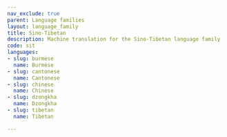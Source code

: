 ```yaml
---
nav_exclude: true
parent: Language families
layout: language_family
title: Sino-Tibetan
description: Machine translation for the Sino-Tibetan language family
code: sit
languages:
- slug: burmese
  name: Burmese
- slug: cantonese
  name: Cantonese
- slug: chinese
  name: Chinese
- slug: dzongkha
  name: Dzongkha
- slug: tibetan
  name: Tibetan

---
```


